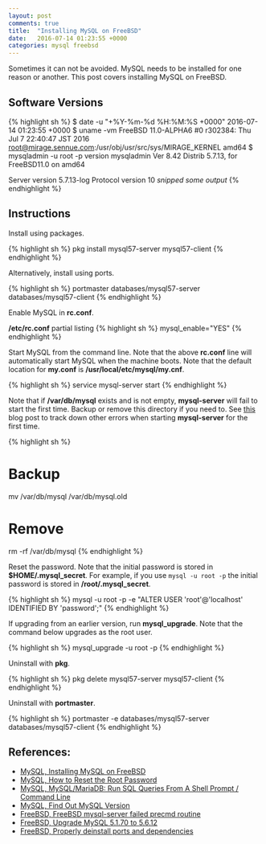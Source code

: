 ```yaml
---
layout: post
comments: true
title:  "Installing MySQL on FreeBSD"
date:   2016-07-14 01:23:55 +0000
categories: mysql freebsd
---
```

Sometimes it can not be avoided.
MySQL needs to be installed for one reason or another.
This post covers installing MySQL on FreeBSD.

## Software Versions

{% highlight sh %}
$ date -u "+%Y-%m-%d %H:%M:%S +0000"
2016-07-14 01:23:55 +0000
$ uname -vm
FreeBSD 11.0-ALPHA6 #0 r302384: Thu Jul  7 22:40:47 JST 2016     root@mirage.sennue.com:/usr/obj/usr/src/sys/MIRAGE_KERNEL  amd64
$ mysqladmin -u root -p version
mysqladmin  Ver 8.42 Distrib 5.7.13, for FreeBSD11.0 on amd64

Server version		5.7.13-log
Protocol version	10
*snipped some output*
{% endhighlight %}

## Instructions

Install using packages.

{% highlight sh %}
pkg install mysql57-server mysql57-client
{% endhighlight %}

Alternatively, install using ports.

{% highlight sh %}
portmaster databases/mysql57-server databases/mysql57-client
{% endhighlight %}

Enable MySQL in **rc.conf**.

**/etc/rc.conf** partial listing
{% highlight sh %}
mysql_enable="YES"
{% endhighlight %}

Start MySQL from the command line.
Note that the above **rc.conf** line will automatically start MySQL when
the machine boots.
Note that the default location for **my.conf** is
**/usr/local/etc/mysql/my.cnf**.

{% highlight sh %}
service mysql-server start
{% endhighlight %}

Note that if **/var/db/mysql** exists and is not empty,
**mysql-server** will fail to start the first time.
Backup or remove this directory if you need to.
See [this][freebsd-mysql-failure] blog post to track down other errors when starting
**mysql-server** for the first time.

{% highlight sh %}
# Backup
mv /var/db/mysql /var/db/mysql.old

# Remove
rm -rf /var/db/mysql
{% endhighlight %}

Reset the password.
Note that the initial password is stored in **$HOME/.mysql_secret**.
For example, if you use `mysql -u root -p` the initial password is stored in
**/root/.mysql_secret**.

{% highlight sh %}
mysql -u root -p -e "ALTER USER 'root'@'localhost' IDENTIFIED BY 'password';"
{% endhighlight %}

If upgrading from an earlier version, run **mysql_upgrade**.
Note that the command below upgrades as the root user.

{% highlight sh %}
mysql_upgrade -u root -p
{% endhighlight %}

Uninstall with **pkg**.

{% highlight sh %}
pkg delete mysql57-server mysql57-client
{% endhighlight %}

Uninstall with **portmaster**.

{% highlight sh %}
portmaster -e databases/mysql57-server databases/mysql57-client
{% endhighlight %}

## References:

- [MySQL, Installing MySQL on FreeBSD][mysql-freebsd]
- [MySQL, How to Reset the Root Password][mysql-reset-password]
- [MySQL, MySQL/MariaDB: Run SQL Queries From A Shell Prompt / Command Line][mysql-commandline-query]
- [MySQL, Find Out MySQL Version][mysql-version]
- [FreeBSD, FreeBSD mysql-server failed precmd routine][freebsd-mysql-failure]
- [FreeBSD, Upgrade MySQL 5.1.70 to 5.6.12][freebsd-mysql-upgrade]
- [FreeBSD, Properly deinstall ports and dependencies][freebsd-deinstall]

[mysql-freebsd]: https://dev.mysql.com/doc/refman/5.7/en/freebsd-installation.html
[mysql-reset-password]: http://dev.mysql.com/doc/refman/5.7/en/resetting-permissions.html
[mysql-commandline-query]: http://www.cyberciti.biz/faq/run-sql-query-directly-on-the-command-line/
[mysql-version]: http://www.cyberciti.biz/faq/tell-version-mysql-unix-linux-command/
[freebsd-mysql-failure]: http://www.gamecreatures.com/blog/2016/02/22/freebsd-mysql-server-failed-precmd-routine/
[freebsd-mysql-upgrade]: https://forums.freebsd.org/threads/40833/
[freebsd-deinstall]: https://forums.freebsd.org/threads/35457/

